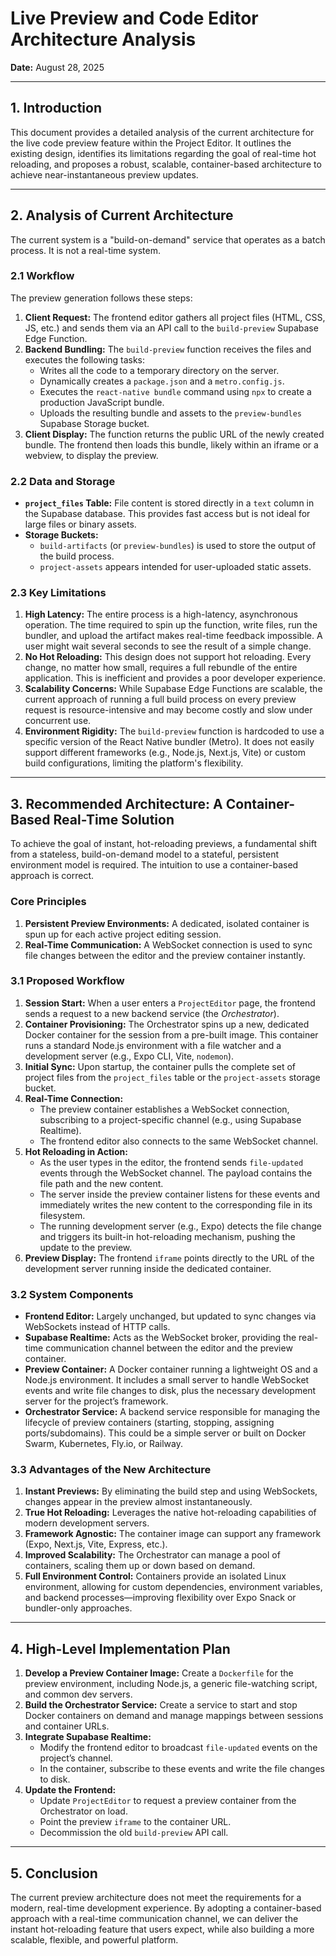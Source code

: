 # Live Preview and Code Editor Architecture Analysis  

**Date:** August 28, 2025  

---

## 1. Introduction  

This document provides a detailed analysis of the current architecture for the live code preview feature within the Project Editor. It outlines the existing design, identifies its limitations regarding the goal of real-time hot reloading, and proposes a robust, scalable, container-based architecture to achieve near-instantaneous preview updates.  

---

## 2. Analysis of Current Architecture  

The current system is a "build-on-demand" service that operates as a batch process. It is not a real-time system.  

### 2.1 Workflow  

The preview generation follows these steps:  

1. **Client Request:** The frontend editor gathers all project files (HTML, CSS, JS, etc.) and sends them via an API call to the `build-preview` Supabase Edge Function.  
2. **Backend Bundling:** The `build-preview` function receives the files and executes the following tasks:  
   - Writes all the code to a temporary directory on the server.  
   - Dynamically creates a `package.json` and a `metro.config.js`.  
   - Executes the `react-native bundle` command using `npx` to create a production JavaScript bundle.  
   - Uploads the resulting bundle and assets to the `preview-bundles` Supabase Storage bucket.  
3. **Client Display:** The function returns the public URL of the newly created bundle. The frontend then loads this bundle, likely within an iframe or a webview, to display the preview.  

### 2.2 Data and Storage  

- **`project_files` Table:** File content is stored directly in a `text` column in the Supabase database. This provides fast access but is not ideal for large files or binary assets.  
- **Storage Buckets:**  
  - `build-artifacts` (or `preview-bundles`) is used to store the output of the build process.  
  - `project-assets` appears intended for user-uploaded static assets.  

### 2.3 Key Limitations  

1. **High Latency:** The entire process is a high-latency, asynchronous operation. The time required to spin up the function, write files, run the bundler, and upload the artifact makes real-time feedback impossible. A user might wait several seconds to see the result of a simple change.  
2. **No Hot Reloading:** This design does not support hot reloading. Every change, no matter how small, requires a full rebundle of the entire application. This is inefficient and provides a poor developer experience.  
3. **Scalability Concerns:** While Supabase Edge Functions are scalable, the current approach of running a full build process on every preview request is resource-intensive and may become costly and slow under concurrent use.  
4. **Environment Rigidity:** The `build-preview` function is hardcoded to use a specific version of the React Native bundler (Metro). It does not easily support different frameworks (e.g., Node.js, Next.js, Vite) or custom build configurations, limiting the platform's flexibility.  

---

## 3. Recommended Architecture: A Container-Based Real-Time Solution  

To achieve the goal of instant, hot-reloading previews, a fundamental shift from a stateless, build-on-demand model to a stateful, persistent environment model is required. The intuition to use a container-based approach is correct.  

### Core Principles  

1. **Persistent Preview Environments:** A dedicated, isolated container is spun up for each active project editing session.  
2. **Real-Time Communication:** A WebSocket connection is used to sync file changes between the editor and the preview container instantly.  

### 3.1 Proposed Workflow  

1. **Session Start:** When a user enters a `ProjectEditor` page, the frontend sends a request to a new backend service (the *Orchestrator*).  
2. **Container Provisioning:** The Orchestrator spins up a new, dedicated Docker container for the session from a pre-built image. This container runs a standard Node.js environment with a file watcher and a development server (e.g., Expo CLI, Vite, `nodemon`).  
3. **Initial Sync:** Upon startup, the container pulls the complete set of project files from the `project_files` table or the `project-assets` storage bucket.  
4. **Real-Time Connection:**  
   - The preview container establishes a WebSocket connection, subscribing to a project-specific channel (e.g., using Supabase Realtime).  
   - The frontend editor also connects to the same WebSocket channel.  
5. **Hot Reloading in Action:**  
   - As the user types in the editor, the frontend sends `file-updated` events through the WebSocket channel. The payload contains the file path and the new content.  
   - The server inside the preview container listens for these events and immediately writes the new content to the corresponding file in its filesystem.  
   - The running development server (e.g., Expo) detects the file change and triggers its built-in hot-reloading mechanism, pushing the update to the preview.  
6. **Preview Display:** The frontend `iframe` points directly to the URL of the development server running inside the dedicated container.  

### 3.2 System Components  

- **Frontend Editor:** Largely unchanged, but updated to sync changes via WebSockets instead of HTTP calls.  
- **Supabase Realtime:** Acts as the WebSocket broker, providing the real-time communication channel between the editor and the preview container.  
- **Preview Container:** A Docker container running a lightweight OS and a Node.js environment. It includes a small server to handle WebSocket events and write file changes to disk, plus the necessary development server for the project’s framework.  
- **Orchestrator Service:** A backend service responsible for managing the lifecycle of preview containers (starting, stopping, assigning ports/subdomains). This could be a simple server or built on Docker Swarm, Kubernetes, Fly.io, or Railway.  

### 3.3 Advantages of the New Architecture  

1. **Instant Previews:** By eliminating the build step and using WebSockets, changes appear in the preview almost instantaneously.  
2. **True Hot Reloading:** Leverages the native hot-reloading capabilities of modern development servers.  
3. **Framework Agnostic:** The container image can support any framework (Expo, Next.js, Vite, Express, etc.).  
4. **Improved Scalability:** The Orchestrator can manage a pool of containers, scaling them up or down based on demand.  
5. **Full Environment Control:** Containers provide an isolated Linux environment, allowing for custom dependencies, environment variables, and backend processes—improving flexibility over Expo Snack or bundler-only approaches.  

---

## 4. High-Level Implementation Plan  

1. **Develop a Preview Container Image:** Create a `Dockerfile` for the preview environment, including Node.js, a generic file-watching script, and common dev servers.  
2. **Build the Orchestrator Service:** Create a service to start and stop Docker containers on demand and manage mappings between sessions and container URLs.  
3. **Integrate Supabase Realtime:**  
   - Modify the frontend editor to broadcast `file-updated` events on the project’s channel.  
   - In the container, subscribe to these events and write the file changes to disk.  
4. **Update the Frontend:**  
   - Update `ProjectEditor` to request a preview container from the Orchestrator on load.  
   - Point the preview `iframe` to the container URL.  
   - Decommission the old `build-preview` API call.  

---

## 5. Conclusion  

The current preview architecture does not meet the requirements for a modern, real-time development experience. By adopting a container-based approach with a real-time communication channel, we can deliver the instant hot-reloading feature that users expect, while also building a more scalable, flexible, and powerful platform.  
